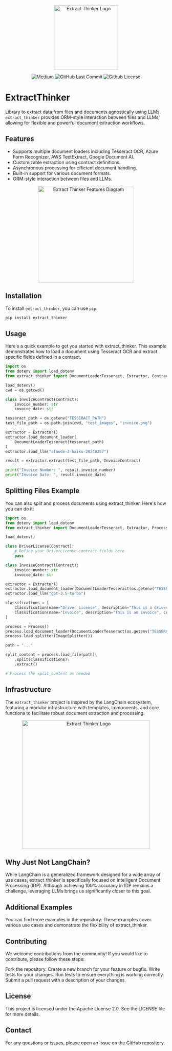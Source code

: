 <p align="center">
  <img src="https://github.com/enoch3712/Open-DocLLM/assets/9283394/41d9d151-acb5-44da-9c10-0058f76c2512" alt="Extract Thinker Logo" width="200"/>
</p>
<p align="center">
<a href="https://medium.com/@enoch3712">
    <img alt="Medium" src="https://img.shields.io/badge/Medium-12100E?style=flat&logo=medium&logoColor=white" />
</a>
<img alt="GitHub Last Commit" src="https://img.shields.io/github/last-commit/enoch3712/Open-DocLLM" />
<img alt="Github License" src="https://img.shields.io/badge/License-Apache%202.0-blue.svg" />
</p>

# ExtractThinker

Library to extract data from files and documents agnostically using LLMs. `extract_thinker` provides ORM-style interaction between files and LLMs, allowing for flexible and powerful document extraction workflows.

## Features

- Supports multiple document loaders including Tesseract OCR, Azure Form Recognizer, AWS TextExtract, Google Document AI.
- Customizable extraction using contract definitions.
- Asynchronous processing for efficient document handling.
- Built-in support for various document formats.
- ORM-style interaction between files and LLMs.

<p align="center">
  <img src="https://github.com/enoch3712/Open-DocLLM/assets/9283394/b1b8800c-3c55-4ee5-92fe-b8b663c7a81f" alt="Extract Thinker Features Diagram" width="300"/>
</p>

## Installation

To install `extract_thinker`, you can use `pip`:

```bash
pip install extract_thinker
```

## Usage
Here's a quick example to get you started with extract_thinker. This example demonstrates how to load a document using Tesseract OCR and extract specific fields defined in a contract.

```python
import os
from dotenv import load_dotenv
from extract_thinker import DocumentLoaderTesseract, Extractor, Contract

load_dotenv()
cwd = os.getcwd()

class InvoiceContract(Contract):
    invoice_number: str
    invoice_date: str

tesseract_path = os.getenv("TESSERACT_PATH")
test_file_path = os.path.join(cwd, "test_images", "invoice.png")

extractor = Extractor()
extractor.load_document_loader(
    DocumentLoaderTesseract(tesseract_path)
)
extractor.load_llm("claude-3-haiku-20240307")

result = extractor.extract(test_file_path, InvoiceContract)

print("Invoice Number: ", result.invoice_number)
print("Invoice Date: ", result.invoice_date)
```

## Splitting Files Example
You can also split and process documents using extract_thinker. Here's how you can do it:

```python
import os
from dotenv import load_dotenv
from extract_thinker import DocumentLoaderTesseract, Extractor, Process, Classification, ImageSplitter

load_dotenv()

class DriverLicense(Contract):
    # Define your DriverLicense contract fields here
    pass

class InvoiceContract(Contract):
    invoice_number: str
    invoice_date: str

extractor = Extractor()
extractor.load_document_loader(DocumentLoaderTesseract(os.getenv("TESSERACT_PATH")))
extractor.load_llm("gpt-3.5-turbo")

classifications = [
    Classification(name="Driver License", description="This is a driver license", contract=DriverLicense, extractor=extractor),
    Classification(name="Invoice", description="This is an invoice", contract=InvoiceContract, extractor=extractor)
]

process = Process()
process.load_document_loader(DocumentLoaderTesseract(os.getenv("TESSERACT_PATH")))
process.load_splitter(ImageSplitter())

path = "..."

split_content = process.load_file(path)\
    .split(classifications)\
    .extract()

# Process the split_content as needed
```

## Infrastructure

The `extract_thinker` project is inspired by the LangChain ecosystem, featuring a modular infrastructure with templates, components, and core functions to facilitate robust document extraction and processing. 

<p align="center">
  <img src="https://github.com/enoch3712/Open-DocLLM/assets/9283394/996fb2de-0558-4f13-ab3d-7ea56a593951" alt="Extract Thinker Logo" width="400"/>
</p>

## Why Just Not LangChain?
While LangChain is a generalized framework designed for a wide array of use cases, extract_thinker is specifically focused on Intelligent Document Processing (IDP). Although achieving 100% accuracy in IDP remains a challenge, leveraging LLMs brings us significantly closer to this goal.

## Additional Examples
You can find more examples in the repository. These examples cover various use cases and demonstrate the flexibility of extract_thinker.

## Contributing
We welcome contributions from the community! If you would like to contribute, please follow these steps:

Fork the repository.
Create a new branch for your feature or bugfix.
Write tests for your changes.
Run tests to ensure everything is working correctly.
Submit a pull request with a description of your changes.

## License
This project is licensed under the Apache License 2.0. See the LICENSE file for more details.

## Contact
For any questions or issues, please open an issue on the GitHub repository.
